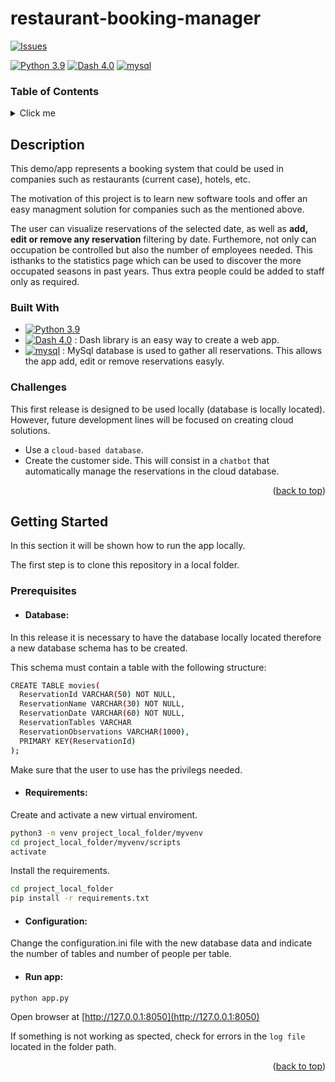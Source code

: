# restaurant-booking-manager 
[![Issues][issues-shield]][issues-url]

[issues-shield]: https://img.shields.io/github/issues/mmtnz/restaurant-booking-manager.svg?style=flat
[issues-url]: https://github.com/mmtnz/restaurant-booking-manager/issues

[![Python 3.9](https://img.shields.io/badge/python-3.9-blue.svg)](https://www.python.org/downloads/release/python-390/)
[![Dash 4.0](https://img.shields.io/badge/dash-4.0-yellow.svg)](https://dash.plotly.com/)
[![mysql](https://img.shields.io/badge/MySQL-database-orange?style=flate&logo=mysql&logoColor=white.svg)](https://mysql.com/)



### Table of Contents
<details>
  <summary>Click me</summary>
  
  ### Contents
  1. [Description](#description)
  2. [Built With](#built-with)
  3. [Challenges](#challenges)
  4. [Getting Started](#getting-started)
</details>

## Description

This demo/app represents a booking system that could be used in companies such as restaurants (current case), hotels, etc.

The motivation of this project is to learn new software tools and offer an easy managment solution for companies such as the mentioned above. 

The user can visualize reservations of the selected date, as well as **add, edit or remove any reservation** filtering by date. Furthemore, not only can occupation be controlled but also the number of employees needed. This isthanks to the statistics page which can be used to discover the more occupated seasons in past years. Thus extra people could be added to staff only as required.


### Built With

- [![Python 3.9](https://img.shields.io/badge/python-3.9-blue.svg)](https://www.python.org/downloads/release/python-390/)
- [![Dash 4.0](https://img.shields.io/badge/dash-4.0-yellow.svg)](https://dash.plotly.com/) : Dash library is an easy way to create a web app.
- [![mysql](https://img.shields.io/badge/MySQL-database-orange?style=flate&logo=mysql&logoColor=white.svg)](https://mysql.com/) : MySql database is used to gather all reservations. This allows the app add, edit or remove reservations easyly.

### Challenges

This first release is designed to be used locally (database is locally located). However, future development lines will be focused on creating cloud solutions.

- Use a `cloud-based database`.
- Create the customer side. This will consist in a `chatbot` that automatically manage the reservations in the cloud database.

<p align="right">(<a href="#restaurant-booking-manager">back to top</a>)</p>

## Getting Started

In this section it will be shown how to run the app locally.

The first step is to clone this repository in a local folder.

### Prerequisites

- #### Database:
In this release it is necessary to have the database locally located therefore a new database schema has to be created.

This schema must contain a table with the following structure:

```sh
CREATE TABLE movies(
  ReservationId VARCHAR(50) NOT NULL,
  ReservationName VARCHAR(30) NOT NULL,
  ReservationDate VARCHAR(60) NOT NULL,
  ReservationTables VARCHAR
  ReservationObservations VARCHAR(1000),
  PRIMARY KEY(ReservationId)
);
```

Make sure that the user to use has the privilegs needed.

- #### Requirements:
Create and activate a new virtual enviroment.
```sh
python3 -m venv project_local_folder/myvenv
cd project_local_folder/myvenv/scripts
activate
```

Install the requirements.
```sh
cd project_local_folder
pip install -r requirements.txt
```

- #### Configuration:
Change the configuration.ini file with the new database data and indicate the number of tables and number of people per table.

- #### Run app:
```sh
python app.py
```

Open browser at [http://127.0.0.1:8050](http://127.0.0.1:8050)

If something is not working as spected, check for errors in the `log file` located in the folder path.

<p align="right">(<a href="#restaurant-booking-manager">back to top</a>)</p>


